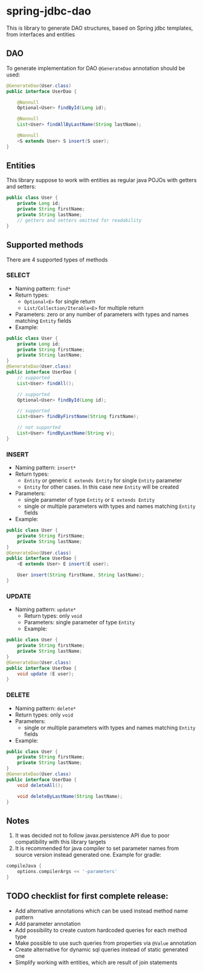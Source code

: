 # spring-jdbc-dao
This is library to generate DAO structures, based on Spring jdbc templates, from interfaces and entities

## DAO
To generate implementation for DAO `@GenerateDao` annotation should be used:
```java
@GenerateDao(User.class)
public interface UserDao {

    @Nonnull
    Optional<User> findById(Long id);

    @Nonnull
    List<User> findAllByLastName(String lastName);

    @Nonnull
    <S extends User> S insert(S user);
}
```

## Entities
This library suppose to work with entities as regular java POJOs with getters and setters:
```java
public class User {
    private Long id;
    private String firstName;
    private String lastName;
    // getters and setters omitted for readability
}
```

## Supported methods
There are 4 supported types of methods
### SELECT
  - Naming pattern: `find*`
  - Return types:
    - `Optional<E>` for single return
    - `List/Collection/Iterable<E>` for multiple return
  - Parameters: zero or any number of parameters with types and names 
  matching `Entity` fields
  - Example:
```java
public class User {
    private Long id;
    private String firstName;
    private String lastName;
}
@GenerateDao(User.class)
public interface UserDao {
    // supported
    List<User> findAll();

    // supported
    Optional<User> findById(Long id);

    // supported
    List<User> findByFirstName(String firstName);

    // not supported
    List<User> findByLastName(String v);
}
``` 
### INSERT
  - Naming pattern: `insert*`
  - Return types: 
    - `Entity` or generic `E extends Entity` for single `Entity` parameter
    - `Entity` for other cases. In this case new `Entity` will be created 
  - Parameters:
    - single parameter of type `Entity` or `E extends Entity`
    - single or multiple parameters with types and names matching `Entity` fields
  - Example:
```java
public class User {
    private String firstName;
    private String lastName;
}
@GenerateDao(User.class)
public interface UserDao {
    <E extends User> E insert(E user);

    User insert(String firstName, String lastName);
}
``` 
### UPDATE
- Naming pattern: `update*`
  - Return types: only `void`
  - Parameters: single parameter of type `Entity`
  - Example:
```java
public class User {
    private String firstName;
    private String lastName;
}
@GenerateDao(User.class)
public interface UserDao {
    void update (E user);
}
``` 
### DELETE
  - Naming pattern: `delete*`
  - Return types: only `void`
  - Parameters:
    - single or multiple parameters with types and names matching `Entity` fields
  - Example:
```java
public class User {
    private String firstName;
    private String lastName;
}
@GenerateDao(User.class)
public interface UserDao {
    void deleteAll();

    void deleteByLastName(String lastName);
}
```
## Notes
1. It was decided not to follow javax.persistence API due to poor compatibility
with this library targets
2. It is recommended for java compiler to set parameter names from source version instead generated one.
Example for gradle:
```groovy
compileJava {
    options.compilerArgs << '-parameters'
}
```
## TODO checklist for first complete release:
  - Add alternative annotations which can be used instead method name pattern
  - Add parameter annotation
  - Add possibility to create custom hardcoded queries for each method type
  - Make possible to use such queries from properties via `@Value` annotation
  - Create alternative for dynamic sql queries instead of static generated one
  - Simplify working with entities, which are result of join statements